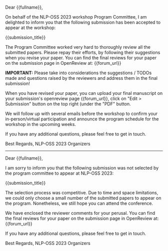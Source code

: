 Dear {{fullname}},

On behalf of the NLP-OSS 2023 workshop Program Committee, I am delighted to inform you that the following submission has been accepted to appear at the workshop:

{{submission_title}}

The Program Committee worked very hard to thoroughly review all the submitted papers. Please repay their efforts, by following their suggestions when you revise your paper. You can find the final reviews for your paper on the submission page in OpenReview at: {{forum_url}}

**IMPORTANT:** Please take into considerations the suggestions / TODOs made and questions raised by the reviewers and address them in the final submission! 

When you have revised your paper, you can upload your final manuscript on your submission's openreview page {{forum_url}}, click on "Edit > Submission" button on the top right (under the "PDF" button.

We will follow up with several emails before the workshop to confirm your in-person/virtual participation and announce the program schedule for the workshop in the upcoming weeks.

If you have any additional questions, please feel free to get in touch.

Best Regards,
NLP-OSS 2023 Organizers


-----


Dear {{fullname}},

I am sorry to inform you that the following submission was not selected by the program committee to appear at NLP-OSS 2023:

{{submission_title}}

The selection process was competitive. Due to time and space limitations, we could only choose a small number of the submitted papers to appear on the program. Nonetheless, we still hope you can attend the conference.

We have enclosed the reviewer comments for your perusal. You can find the final reviews for your paper on the submission page in OpenReview at: {{forum_url}}

If you have any additional questions, please feel free to get in touch.

Best Regards,
NLP-OSS 2023 Organizers

